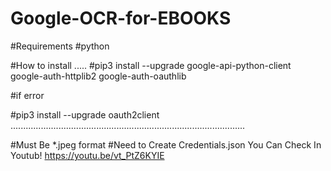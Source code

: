 # Google-OCR-for-EBOOKS

#Requirements
#python

#How to install .....
#pip3 install --upgrade google-api-python-client google-auth-httplib2 google-auth-oauthlib

#if error

#pip3 install --upgrade oauth2client 
.............................................................................................

#Must Be *.jpeg format
#Need to Create Credentials.json
 You Can Check In Youtub!
 https://youtu.be/vt_PtZ6KYIE
#
